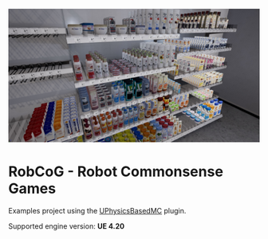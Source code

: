 [![](Documentation/Img/env.jpg)](http://robcog.org/)

# RobCoG - **Rob**ot **Co**mmonsense **G**ames

Examples project using the [UPhysicsBasedMC](https://github.com/robcog-iai/UPhysicsBasedMC) plugin.

Supported engine version: **UE 4.20**
